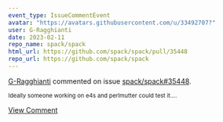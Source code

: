 ```yaml
---
event_type: IssueCommentEvent
avatar: "https://avatars.githubusercontent.com/u/33492707?"
user: G-Ragghianti
date: 2023-02-11
repo_name: spack/spack
html_url: https://github.com/spack/spack/pull/35448
repo_url: https://github.com/spack/spack
---
```


<a href='https://github.com/G-Ragghianti' target='_blank'>G-Ragghianti</a> commented on issue <a href='https://github.com/spack/spack/pull/35448' target='_blank'>spack/spack#35448</a>.

<small>Ideally someone working on e4s and perlmutter could test it....</small>

<a href='https://github.com/spack/spack/pull/35448' target='_blank'>View Comment</a>